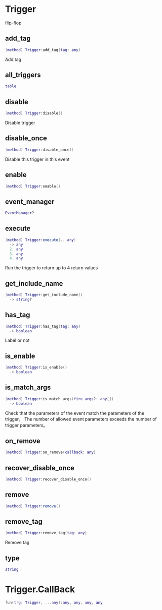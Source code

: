 # Trigger

flip-flop

## add_tag

```lua
(method) Trigger:add_tag(tag: any)
```

Add tag
## all_triggers

```lua
table
```

## disable

```lua
(method) Trigger:disable()
```

Disable trigger
## disable_once

```lua
(method) Trigger:disable_once()
```

Disable this trigger in this event
## enable

```lua
(method) Trigger:enable()
```

## event_manager

```lua
EventManager?
```

## execute

```lua
(method) Trigger:execute(...any)
  -> any
  2. any
  3. any
  4. any
```

 Run the trigger to return up to 4 return values
## get_include_name

```lua
(method) Trigger:get_include_name()
  -> string?
```

## has_tag

```lua
(method) Trigger:has_tag(tag: any)
  -> boolean
```

Label or not
## is_enable

```lua
(method) Trigger:is_enable()
  -> boolean
```

## is_match_args

```lua
(method) Trigger:is_match_args(fire_args?: any[])
  -> boolean
```

 Check that the parameters of the event match the parameters of the trigger，
 The number of allowed event parameters exceeds the number of trigger parameters。
## on_remove

```lua
(method) Trigger:on_remove(callback: any)
```

## recover_disable_once

```lua
(method) Trigger:recover_disable_once()
```

## remove

```lua
(method) Trigger:remove()
```

## remove_tag

```lua
(method) Trigger:remove_tag(tag: any)
```

Remove tag
## type

```lua
string
```


# Trigger.CallBack


```lua
fun(trg: Trigger, ...any):any, any, any, any
```


